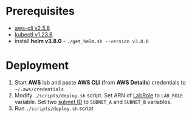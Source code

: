 # Prerequisites
- [aws-cli v2.5.8](https://docs.aws.amazon.com/cli/latest/userguide/getting-started-install.html)
- [kubectl v1.23.6](https://kubernetes.io/docs/tasks/tools/)
- install **helm v3.8.0** - `./get_helm.sh --version v3.8.0`

# Deployment
1. Start **AWS** lab and paste **AWS CLI** (from **AWS Details**) credentials to `~/.aws/credentials`
2. Modify `./scripts/deploy.sh` script. 
Set ARN of [LabRole](https://us-east-1.console.aws.amazon.com/iamv2/home?region=us-east-1#/roles/details/LabRole?section=permissions) to `LAB_ROLE` variable. 
Set two [subnet ID](https://us-east-1.console.aws.amazon.com/vpc/home?region=us-east-1#subnets:) to `SUBNET_A` and `SUBNET_B` variables.
3. Run `./scripts/deploy.sh` script

